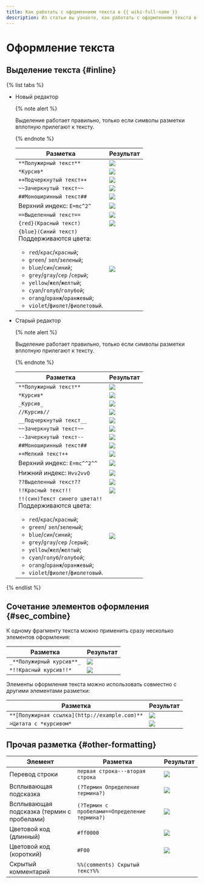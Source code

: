 ```yaml
---
title: Как работать с оформлением текста в {{ wiki-full-name }}
description: Из статьи вы узнаете, как работать с оформлением текста в {{ wiki-name }}.
---
```


# Оформление текста

## Выделение текста {#inline}

{% list tabs %}

- Новый редактор

    {% note alert %}
    
    Выделение работает правильно, только если символы разметки вплотную прилегают к тексту.
    
    {% endnote %}

    Разметка | Результат
    --- | ---
    `**Полужирный текст**` | ![](../../_assets/wiki/bold.png)
    `*Курсив*` | ![](../../_assets/wiki/italic.png)
    `++Подчеркнутый текст++` | ![](../../_assets/wiki/underlined.png)
    `~~Зачеркнутый текст~~` | ![](../../_assets/wiki/crossed.png)
    `##Моноширинный текст##` | ![](../../_assets/wiki/monospaced.png)
    Верхний индекс: `E=mc^2^` | ![](../../_assets/wiki/sup.png)
    `==Выделенный текст==` | ![](../../_assets/wiki/red-background.png)
    `{red}(Красный текст)` | ![](../../_assets/wiki/red-colored.png)
    `{blue}(Синий текст)`<br>Поддерживаются цвета:<ul><li>`red`/`крас`/`красный`;</li><li>`green`/  `зел`/`зеленый`;</li><li>`blue`/`син`/`синий`;</li><li>`grey`/`gray`/`сер` /`серый`;</li><li>`yellow`/`жел`/`желтый`;</li><li>`cyan`/`голуб`/`голубой`;</li><li>`orang`/`оранж`/`оранжевый`;</li><li>`violet`/`фиолет`/`фиолетовый`.</li></ul> | ![](../../_assets/wiki/colored.png)

- Старый редактор

    {% note alert %}
    
    Выделение работает правильно, только если символы разметки вплотную прилегают к тексту.
    
    {% endnote %}

    Разметка | Результат
    --- | ---
    `**Полужирный текст**` | ![](../../_assets/wiki/bold.png)
    `*Курсив*` | ![](../../_assets/wiki/italic.png)
    `_Курсив_` | ![](../../_assets/wiki/italic.png)
    `//Курсив//` | ![](../../_assets/wiki/italic.png)
    `__Подчеркнутый текст__` | ![](../../_assets/wiki/underlined.png)
    `~~Зачеркнутый текст~~` | ![](../../_assets/wiki/crossed.png)
    `--Зачеркнутый текст--` | ![](../../_assets/wiki/crossed.png)
    `##Моноширинный текст##` | ![](../../_assets/wiki/monospaced.png)
    `++Мелкий текст++` | ![](../../_assets/wiki/small.png)
    Верхний индекс: `E=mc^^2^^` | ![](../../_assets/wiki/sup.png)
    Нижний индекс: `Hvv2vvO` | ![](../../_assets/wiki/sub-no-spaces.png)
    `??Выделенный текст??` | ![](../../_assets/wiki/red-background.png)
    `!!Красный текст!!` | ![](../../_assets/wiki/red-colored.png)
    `!!(син)Текст синего цвета!!`<br>Поддерживаются цвета:<ul><li>`red`/`крас`/`красный`;</li><li>`green`/  `зел`/`зеленый`;</li><li>`blue`/`син`/`синий`;</li><li>`grey`/`gray`/`сер` /`серый`;</li><li>`yellow`/`жел`/`желтый`;</li><li>`cyan`/`голуб`/`голубой`;</li><li>`orang`/`оранж`/`оранжевый`;</li><li>`violet`/`фиолет`/`фиолетовый`.</li></ul> | ![](../../_assets/wiki/colored.png)

{% endlist %}

## Сочетание элементов оформления {#sec_combine}
    
К одному фрагменту текста можно применить сразу несколько элементов оформления:
    
Разметка | Результат
--- | ---
`_**Полужирный курсив**_` | ![](../../_assets/wiki/bold-italic.png)
`*!!Красный курсив!!*` | ![](../../_assets/wiki/red-italic.png)

Элементы оформления текста можно использовать совместно с другими элементами разметки:

Разметка | Результат
--- | ---
`**[Полужирная ссылка](http://example.com)**` | ![](../../_assets/wiki/bold-link.png)
`>Цитата с *курсивом*` | ![](../../_assets/wiki/quote-italic.png)
    
## Прочая разметка {#other-formatting}
    
Элемент | Разметка | Результат
--- | --- | ---
Перевод строки | `первая строка---вторая строка` | ![](../../_assets/wiki/line-break.png)
Всплывающая подсказка |`(?Термин Определение термина?)` | ![](../../_assets/wiki/Term-with-definition.png)
Всплывающая подсказка (термин с пробелами)|`(?Термин с пробелами==Определение термина?)` | ![](../../_assets/wiki/long-term-with-definition.png)
Цветовой код (длинный) | `#ff0000` | ![](../../_assets/wiki/color-code-long.png)
Цветовой код (короткий) | `#F00` | ![](../../_assets/wiki/color-code-short.png)
Скрытый комментарий | `%%(comments) Скрытый текст%% ` | 